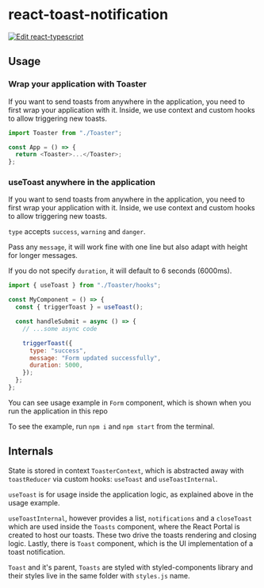 # react-toast-notification

[![Edit react-typescript](https://codesandbox.io/static/img/play-codesandbox.svg)](https://codesandbox.io/s/github/adokce/react-toast-notification/tree/main/?fontsize=14&hidenavigation=1&theme=dark)

## Usage

### Wrap your application with Toaster

If you want to send toasts from anywhere in the application, you need to first wrap your application with it.
Inside, we use context and custom hooks to allow triggering new toasts.

```js
import Toaster from "./Toaster";

const App = () => {
  return <Toaster>...</Toaster>;
};
```

### useToast anywhere in the application

If you want to send toasts from anywhere in the application, you need to first wrap your application with it.
Inside, we use context and custom hooks to allow triggering new toasts.

`type` accepts `success`, `warning` and `danger`.

Pass any `message`, it will work fine with one line but also adapt with height for longer messages.

If you do not specify `duration`, it will default to 6 seconds (6000ms).

```js
import { useToast } from "./Toaster/hooks";

const MyComponent = () => {
  const { triggerToast } = useToast();

  const handleSubmit = async () => {
    // ...some async code

    triggerToast({
      type: "success",
      message: "Form updated successfully",
      duration: 5000,
    });
  };
};
```

You can see usage example in `Form` component, which is shown when you run the application in this repo

To see the example, run `npm i` and `npm start` from the terminal.

## Internals

State is stored in context `ToasterContext`, which is abstracted away with `toastReducer` via custom hooks: `useToast`
and `useToastInternal`.

`useToast` is for usage inside the application logic, as explained above in the usage example.

`useToastInternal`, however provides a list, `notifications` and a `closeToast` which are used inside the `Toasts` component, where the React Portal is created to host our toasts. These two drive the toasts rendering and closing logic. Lastly, there is `Toast` component, which is the UI implementation of a toast notification.

`Toast` and it's parent, `Toasts` are styled with styled-components library and their styles live in the same folder with `styles.js` name.
